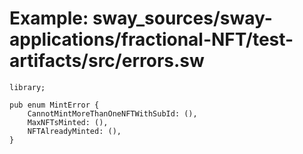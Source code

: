 # Example: sway_sources/sway-applications/fractional-NFT/test-artifacts/src/errors.sw

```sway
library;

pub enum MintError {
    CannotMintMoreThanOneNFTWithSubId: (),
    MaxNFTsMinted: (),
    NFTAlreadyMinted: (),
}

```
